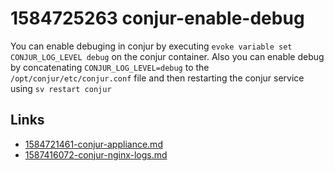 # 1584725263 conjur-enable-debug

You can enable debuging in conjur by executing `evoke variable set CONJUR_LOG_LEVEL debug` on the conjur container.
Also you can enable debug by concatenating `CONJUR_LOG_LEVEL=debug` to the `/opt/conjur/etc/conjur.conf` file and then restarting the conjur service using `sv restart conjur`

## Links
- [1584721461-conjur-appliance.md](1584721461-conjur-appliance.md)
- [1587416072-conjur-nginx-logs.md](1587416072-conjur-nginx-logs.md)
